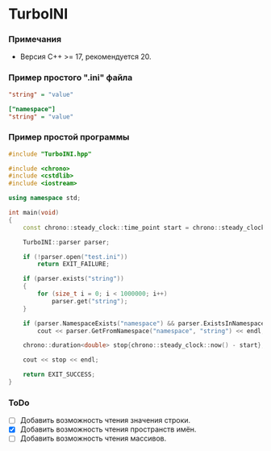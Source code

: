 # TurboINI
### Примечания
- Версия C++ >= 17, рекомендуется 20.
### Пример простого ".ini" файла
```ini
"string" = "value"

["namespace"]
"string" = "value"
```
### Пример простой программы
```cpp
#include "TurboINI.hpp"

#include <chrono>
#include <cstdlib>
#include <iostream>

using namespace std;

int main(void)
{
    const chrono::steady_clock::time_point start = chrono::steady_clock::now();

    TurboINI::parser parser;

    if (!parser.open("test.ini"))
        return EXIT_FAILURE;

    if (parser.exists("string"))
    {
        for (size_t i = 0; i < 1000000; i++)
            parser.get("string");
    }

    if (parser.NamespaceExists("namespace") && parser.ExistsInNamespace("namespace", "string"))
        cout << parser.GetFromNamespace("namespace", "string") << endl;

    chrono::duration<double> stop{chrono::steady_clock::now() - start};

    cout << stop << endl;

    return EXIT_SUCCESS;
}
```
### ToDo
- [ ] Добавить возможность чтения значения строки.
- [x] Добавить возможность чтения пространств имён.
- [ ] Добавить возможность чтения массивов.
